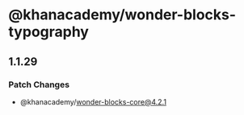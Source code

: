 # @khanacademy/wonder-blocks-typography

## 1.1.29
### Patch Changes

  - @khanacademy/wonder-blocks-core@4.2.1
